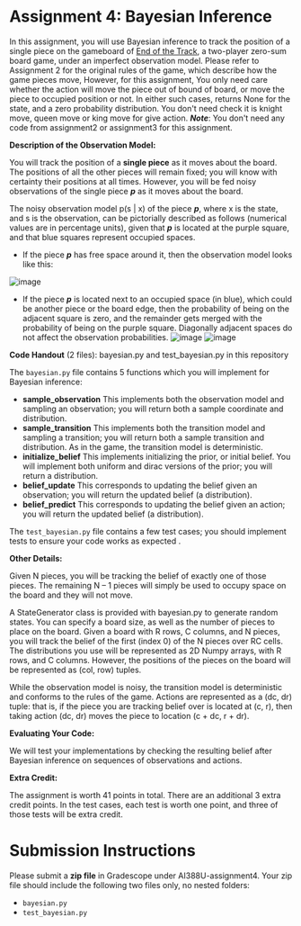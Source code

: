 # **Assignment 4: Bayesian Inference**

In this assignment, you will use Bayesian inference to track the position of a single piece on the gameboard of [End of the Track](https://www.gaya-game.com/products/the-end-of-the-track), a two-player zero-sum board game, under an imperfect observation model. Please refer to Assignment 2 for the original rules of the game, which describe how the game pieces move, However, for this assignment, You only need care whether the action will move the piece out of bound of board, or move the piece to occupied position or not. In either such cases, returns None for the state, and a zero probability distribution. You don't need check it is knight move, queen move or king move for give action. 
**_Note_**: You don't need any code from assignment2 or assignment3 for this assignment.

**Description of the Observation Model:**

You will track the position of a **single piece** as it moves about the board. The positions of all the other pieces will remain fixed; you will know with certainty their positions at all times. However, you will be fed noisy observations of the single piece **_p_** as it moves about the board.

The noisy observation model p(s | x) of the piece **_p_**, where x is the state, and s is the observation, can be pictorially described as follows (numerical values are in percentage units), given that **_p_** is located at the purple square, and that blue squares represent occupied spaces.

- If the piece **_p_** has free space around it, then the observation model looks like this:

![image](https://github.com/user-attachments/assets/eca78b6b-16ba-4a58-af0b-f6c2a129053f)


- If the piece **_p_** is located next to an occupied space (in blue), which could be another piece or the board edge, then the probability of being on the adjacent square is zero, and the remainder gets merged with the probability of being on the purple square. Diagonally adjacent spaces do not affect the observation probabilities.
![image](https://github.com/user-attachments/assets/7f13960e-b972-4a53-b764-45fb8625e01b)
![image](https://github.com/user-attachments/assets/27801a37-b686-4d51-a322-8f512de496ad)


**Code Handout** (2 files): bayesian.py and test_bayesian.py in this repository

The `bayesian.py` file contains 5 functions which you will implement for Bayesian inference:

- **sample_observation** This implements both the observation model and sampling an observation; you will return both a sample coordinate and distribution.
- **sample_transition** This implements both the transition model and sampling a transition; you will return both a sample transition and distribution. As in the game, the transition model is deterministic.
- **initialize_belief** This implements initializing the prior, or initial belief. You will implement both uniform and dirac versions of the prior; you will return a distribution.
- **belief_update** This corresponds to updating the belief given an observation; you will return the updated belief (a distribution).
- **belief_predict** This corresponds to updating the belief given an action; you will return the updated belief (a distribution).

The `test_bayesian.py` file contains a few test cases; you should implement tests to ensure your code works as expected .


**Other Details:**

Given N pieces, you will be tracking the belief of exactly one of those pieces. The remaining N – 1 pieces will simply be used to occupy space on the board and they will not move.

A StateGenerator class is provided with bayesian.py to generate random states. You can specify a board size, as well as the number of pieces to place on the board. Given a board with R rows, C columns, and N pieces, you will track the belief of the first (index 0) of the N pieces over RC cells. The distributions you use will be represented as 2D Numpy arrays, with R rows, and C columns. However, the positions of the pieces on the board will be represented as (col, row) tuples.

While the observation model is noisy, the transition model is deterministic and conforms to the rules of the game. Actions are represented as a (dc, dr) tuple: that is, if the piece you are tracking belief over is located at (c, r), then taking action (dc, dr) moves the piece to location (c + dc, r + dr).


**Evaluating Your Code:**

We will test your implementations by checking the resulting belief after Bayesian inference on sequences of observations and actions.


**Extra Credit:**

The assignment is worth 41 points in total. There are an additional 3 extra credit points. In the test cases, each test is worth one point, and three of those tests will be extra credit.


# Submission Instructions
Please submit a **zip file** in Gradescope under AI388U-assignment4. Your zip file should include the following two files only, no nested folders:
- `bayesian.py`
- `test_bayesian.py`
